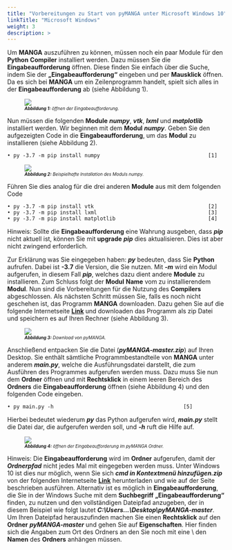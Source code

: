 ```yaml
---
title: "Vorbereitungen zu Start von pyMANGA unter Microsoft Windows 10"
linkTitle: "Microsoft Windows"
weight: 3
description: >
---
```

Um **MANGA** auszuführen zu können, müssen noch ein paar Module für den **Python** **Compiler** installiert werden. Dazu müssen Sie die **Eingabeaufforderung** öffnen. Diese finden Sie einfach über die Suche, indem Sie der **„Eingabeaufforderung“** eingeben und per **Mausklick** öffnen. Da es sich bei **MANGA** um ein Zeilenprogramm handelt, spielt sich alles in der **Eingabeaufforderung** ab (siehe Abbildung 1). 

<figure>
<img src="/pictures/oeffnen_der_Eingabeaufforderung.jpg">
<figcaption><font size = "1"><i><b>Abbildung 1:</b> öffnen der Eingabeaufforderung.</i></font></figcaption>
</figure><p>

Nun müssen die folgenden **Module** ***numpy***, ***vtk***, ***lxml*** und ***matplotlib*** installiert werden. Wir beginnen mit dem **Modul** ***numpy***. Geben Sie den aufgezeigten Code in die **Eingabeaufforderung**, um das **Modul** zu installieren (siehe Abbildung 2). 

	• py -3.7 -m pip install numpy								     [1]

<figure>
<img src="/pictures/Beispielhafte_Installation_des_Moduls_numpy.jpg">
<figcaption><font size = "1"><i><b>Abbildung 2:</b> Beispielhafte Installation des Moduls numpy.</i></font></figcaption>
</figure><p>

Führen Sie dies analog für die drei anderen **Module** aus mit dem folgenden Code

	• py -3.7 -m pip install vtk								     [2]
	• py -3.7 -m pip install lxml							  	     [3]
	• py -3.7 -m pip install matplotlib							     [4]

Hinweis: Sollte die **Eingabeaufforderung** eine Wahrung ausgeben, dass ***pip*** nicht aktuell ist, können Sie mit **upgrade** ***pip*** dies aktualisieren. Dies ist aber nicht zwingend erforderlich.

Zur Erklärung was Sie eingegeben haben: ***py*** bedeuten, dass Sie **Python** aufrufen. Dabei ist **-3.7** die Version, die Sie nutzen. Mit ***-m*** wird ein Modul aufgerufen, in diesem Fall ***pip***, welches dazu dient andere **Module** zu installieren. Zum Schluss folgt der **Modul** **Name** vom zu installierendem **Modul**. Nun sind die Vorbereitungen für die Nutzung des **Compilers** abgeschlossen. Als nächsten Schritt müssen Sie, falls es noch nicht geschehen ist, das Programm **MANGA** downloaden. Dazu gehen Sie auf die folgende Internetseite [**Link**](https://github.com/jbathmann/pyMANGA/ "https://github.com/jbathmann/pyMANGA/") und downloaden das Programm als zip Datei und speichern es auf Ihren Rechner (siehe Abbildung 3).

<figure>
<img src="/pictures/Download_von_pyMANGA.jpg">
<figcaption><font size = "1"><i><b>Abbildung 3:</b> Download von pyMANGA.</i></font></figcaption>
</figure><p>

Anschließend entpacken Sie die Datei (***pyMANGA-master.zip***) auf Ihren Desktop. Sie enthält sämtliche Programmbestandteile von **MANGA** unter anderem ***main.py***, welche die Ausführungsdatei darstellt, die zum Ausführen des Programmes aufgerufen werden muss. Dazu muss Sie nun dem **Ordner** öffnen und mit **Rechtsklick** in einem leeren Bereich des **Ordners** die **Eingabeaufforderung** öffnen (siehe Abbildung 4) und den folgenden Code eingeben.

	• py main.py -h										     [5]

Hierbei bedeutet wiederum ***py*** das Python aufgerufen wird, ***main.py*** stellt die Datei dar, die aufgerufen werden soll, und ***-h*** ruft die Hilfe auf.   

<figure>
<img src="/pictures/oeffnen_der_Eingabeaufforderung_im_pyMANGA_Ordner.jpg">
<figcaption><font size = "1"><i><b>Abbildung 4:</b> öffnen der Eingabeaufforderung im pyMANGA Ordner.</i></font></figcaption>
</figure><p>

Hinweis: Die **Eingabeaufforderung** wird im **Ordner** aufgerufen, damit der ***Ordnerpfad*** nicht jedes Mal mit eingegeben werden muss. Unter Windows 10 ist dies nur möglich, wenn Sie sich ***cmd in Kontextmenü hinzufügen.zip*** von der folgenden Internetseite [**Link**](https://www.giga.de/downloads/windows-10/tipps/windows-10-wieder-die-eingabeaufforderung-im-kontextmenue-anzeigen/ "https://www.giga.de/downloads/windows-10/tipps/windows-10-wieder-die- eingabeaufforderung-im-kontextmenue-anzeigen/")  herunterladen und wie auf der Seite beschrieben ausführen. Alternativ ist es möglich in **Eingabeaufforderung**, die Sie in der Windows Suche mit dem **Suchbegriff** **„Eingabeaufforderung“** finden, zu nutzen und den vollständigen Dateipfad anzugeben, der in diesem Beispiel wie folgt lautet ***C:\Users\...\Desktop\pyMANGA-master***. Um Ihren Dateipfad herauszufinden machen Sie einen **Rechtsklick** auf den **Ordner** ***pyMANGA-master*** und gehen Sie auf **Eigenschaften**. Hier finden sich die Angaben zum Ort des Ordners an den Sie noch mit eine \ den **Namen** des **Ordners** anhängen müssen.             
